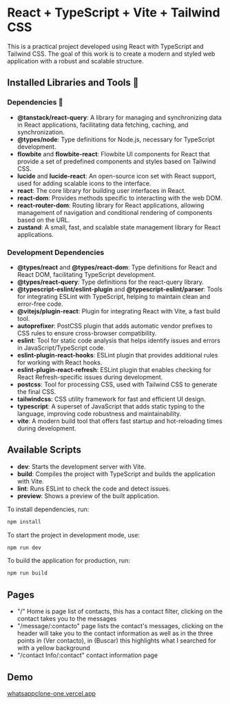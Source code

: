 # React + TypeScript + Vite + Tailwind CSS

This is a practical project developed using React with TypeScript and Tailwind CSS. The goal of this work is to create a modern and styled web application with a robust and scalable structure.

## Installed Libraries and Tools 📗

### Dependencies 🧐

- **@tanstack/react-query**: A library for managing and synchronizing data in React applications, facilitating data fetching, caching, and synchronization.
- **@types/node**: Type definitions for Node.js, necessary for TypeScript development.
- **flowbite** and **flowbite-react**: Flowbite UI components for React that provide a set of predefined components and styles based on Tailwind CSS.
- **lucide** and **lucide-react**: An open-source icon set with React support, used for adding scalable icons to the interface.
- **react**: The core library for building user interfaces in React.
- **react-dom**: Provides methods specific to interacting with the web DOM.
- **react-router-dom**: Routing library for React applications, allowing management of navigation and conditional rendering of components based on the URL.
- **zustand**: A small, fast, and scalable state management library for React applications.

### Development Dependencies

- **@types/react** and **@types/react-dom**: Type definitions for React and React DOM, facilitating TypeScript development.
- **@types/react-query**: Type definitions for the react-query library.
- **@typescript-eslint/eslint-plugin** and **@typescript-eslint/parser**: Tools for integrating ESLint with TypeScript, helping to maintain clean and error-free code.
- **@vitejs/plugin-react**: Plugin for integrating React with Vite, a fast build tool.
- **autoprefixer**: PostCSS plugin that adds automatic vendor prefixes to CSS rules to ensure cross-browser compatibility.
- **eslint**: Tool for static code analysis that helps identify issues and errors in JavaScript/TypeScript code.
- **eslint-plugin-react-hooks**: ESLint plugin that provides additional rules for working with React hooks.
- **eslint-plugin-react-refresh**: ESLint plugin that enables checking for React Refresh-specific issues during development.
- **postcss**: Tool for processing CSS, used with Tailwind CSS to generate the final CSS.
- **tailwindcss**: CSS utility framework for fast and efficient UI design.
- **typescript**: A superset of JavaScript that adds static typing to the language, improving code robustness and maintainability.
- **vite**: A modern build tool that offers fast startup and hot-reloading times during development.

## Available Scripts 

- **dev**: Starts the development server with Vite.
- **build**: Compiles the project with TypeScript and builds the application with Vite.
- **lint**: Runs ESLint to check the code and detect issues.
- **preview**: Shows a preview of the built application.

To install dependencies, run:
```bash
npm install
```

To start the project in development mode, use:
```bash
npm run dev
```

To build the application for production, run:
```bash
npm run build
```

## Pages 
- "/" Home is page list of contacts, this has a contact filter, clicking on the contact takes you to the messages
- "/message/:contacto" page lists the contact's messages, clicking on the header will take you to the contact information as well as in the three points in (Ver contacto), in (Buscar) this highlights what I searched for with a yellow background
- "/contact Info/:contact" contact information page

## Demo
[whatsappclone-one.vercel.app](https://whatsappclone-one.vercel.app/)
